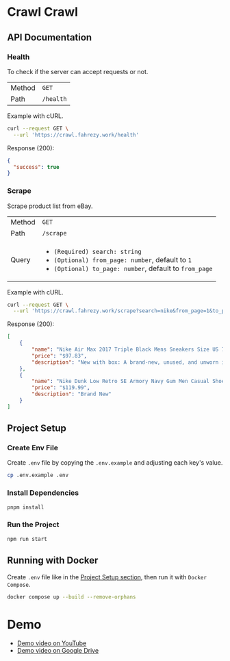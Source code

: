 # Crawl Crawl

## API Documentation

### Health

To check if the server can accept requests or not.

<table>
  <tbody>
    <tr>
      <td>Method</td>
      <td>
        <code>GET</code>
      </td>
    </tr>
    <tr>
      <td>Path</td>
      <td>
        <code>/health</code>
      </td>
    </tr>
  </tbody>
</table>

Example with cURL.

```bash
curl --request GET \
  --url 'https://crawl.fahrezy.work/health'
```

Response (200):

```json
{
  "success": true
}
```

### Scrape

Scrape product list from eBay.

<table>
  <tbody>
    <tr>
      <td>Method</td>
      <td>
        <code>GET</code>
      </td>
    </tr>
    <tr>
      <td>Path</td>
      <td>
        <code>/scrape</code>
      </td>
    </tr>
    <tr>
      <td>Query</td>
      <td>
        <ul>
          <li>
            <code>(Required) search: string</code>
          </li>
          <li>
            <code>(Optional) from_page: number</code>, default to <code>1</code>
          </li>
          <li>
            <code>(Optional) to_page: number</code>, default to <code>from_page</code>
          </li>
        </ul>
      </td>
    </tr>
  </tbody>
</table>

Example with cURL.

```bash
curl --request GET \
  --url 'https://crawl.fahrezy.work/scrape?search=nike&from_page=1&to_page=1'
```

Response (200):

```json
[
	{
		"name": "Nike Air Max 2017 Triple Black Mens Sneakers Size US 7-15 Casual Shoes New✅",
		"price": "$97.83",
		"description": "New with box: A brand-new, unused, and unworn item (including handmade items) in the original packaging (such as the original box or bag) and/or with the original tags attached."
	},
	{
		"name": "Nike Dunk Low Retro SE Armory Navy Gum Men Casual Shoes Sneakers HQ1931-400",
		"price": "$119.99",
		"description": "Brand New"
	}
]
```

## Project Setup

### Create Env File

Create `.env` file by copying the `.env.example` and adjusting each key's value.

```bash
cp .env.example .env
```

### Install Dependencies

```bash
pnpm install
```

### Run the Project

```bash
npm run start
```

## Running with Docker

Create `.env` file like in the [Project Setup section](#project-setup), then run it with `Docker Compose`.

```bash
docker compose up --build --remove-orphans
```

# Demo

- [Demo video on YouTube](https://youtu.be/54bgTttNWJQ)
- [Demo video on Google Drive](https://drive.google.com/file/d/1mozQ2dSXsJuN34mAz_jO0fPz-CH03Wdf/view)